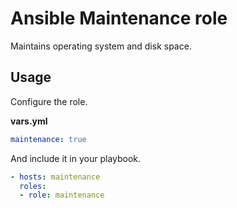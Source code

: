 # Ansible Maintenance role

Maintains operating system and disk space.

## Usage

Configure the role.

**vars.yml**

```yml
maintenance: true
```

And include it in your playbook.

```yml
- hosts: maintenance
  roles:
  - role: maintenance
```

